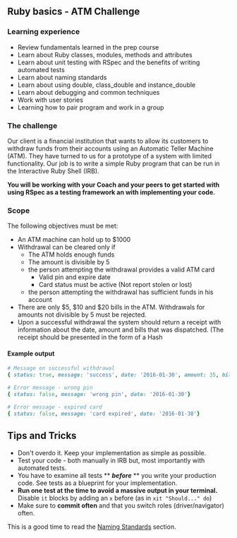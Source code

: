 ## Ruby basics - ATM Challenge

### Learning experience

* Review fundamentals learned in the prep course
* Learn about Ruby classes, modules, methods and attributes
* Learn about unit testing with RSpec and the benefits of writing automated tests
* Learn about naming standards
* Learn about using double, class\_double and instance\_double
* Learn about debugging and common techniques
* Work with user stories
* Learning how to pair program and work in a group

### The challenge

Our client is a financial institution that wants to allow its customers to withdraw funds from their accounts using an Automatic Teller Machine \(ATM\). They have turned to us for a prototype of a system with limited functionality. Our job is to write a simple Ruby program that can be run in the Interactive Ruby Shell \(IRB\).

**You will be working with your Coach and your peers to get started with using RSpec as a testing framework an with implementing your code.**

### Scope

The following objectives must be met:

* An ATM machine can hold up to $1000
* Withdrawal can be cleared only if 
  * The ATM holds enough funds
  * The amount is divisible by 5
  * the person attempting the withdrawal provides a valid ATM card
    * Valid pin and expire date
    * Card status must be active \(Not report stolen or lost\)
  * the person attempting the withdrawal has sufficient funds in his account
* There are only $5, $10 and $20 bills in the ATM. Withdrawals for amounts not divisible by 5 must be rejected.
* Upon a successful withdrawal the system should return a receipt with information about the date, amount and bills that was dispatched. \(The receipt should be presented in the form of a Hash

#### Example output

```ruby
# Message on successful withdrawal
{ status: true, message: 'success', date: '2016-01-30', amount: 35, bills: [20,10,5]}

# Error message - wrong pin
{ status: false, message: 'wrong pin', date: '2016-01-30'}

# Error message - expired card
{ status: false, message: 'card expired', date: '2016-01-30'}
```

## Tips and Tricks

* Don't overdo it. Keep your implementation as simple as possible.
* Test your code - both manually in IRB but, most importantly with automated tests.
* You have to examine all tests ** **_**before**_** ** you write your production code. See tests as a blueprint for your implementation.
* **Run one test at the time to avoid a massive output in your terminal.** Disable `it` blocks by adding  an `x` before \(as in `xit "Should..." do`\)
* Make sure to **commit often** and  that you switch roles \(driver/navigator\) often. 

This is a good time to read the [Naming Standards](../extras/naming_standards.md) section.

